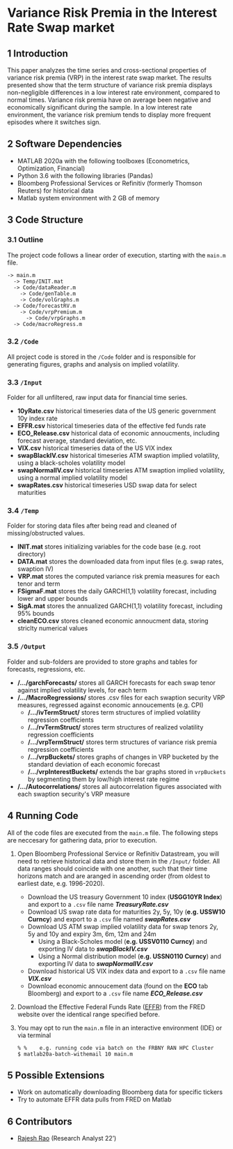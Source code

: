 # Variance Risk Premia in the Interest Rate Swap market 

## 1	Introduction
This paper analyzes the time series and cross-sectional properties of variance risk premia (VRP) in the interest rate swap market. The results presented show that the term
structure of variance risk premia displays non-negligible differences in a low interest rate environment, compared to normal times. Variance risk premia have on average been negative and economically significant during the sample. In a low interest rate environment, the variance risk premium tends to display more frequent episodes where
it switches sign.

## 2	Software Dependencies
*	MATLAB 2020a with the following toolboxes (Econometrics, Optimization, Financial)
* Python 3.6 with the following libraries (Pandas)
*	Bloomberg Professional Services or Refinitiv (formerly Thomson Reuters) for historical data
*	Matlab system environment with 2 GB of memory

## 3	Code Structure
### 3.1 	Outline
The project code follows a linear order of execution, starting with the `main.m` file. 
```
-> main.m
  -> Temp/INIT.mat
  -> Code/dataReader.m
    -> Code/genTable.m
    -> Code/volGraphs.m 	 
  -> Code/forecastRV.m
    -> Code/vrpPremium.m
      -> Code/vrpGraphs.m	
  -> Code/macroRegress.m
```

### 3.2 	`/Code`
All project code is stored in the `/Code` folder and is responsible for generating figures, graphs and analysis on implied volatility.

### 3.3 	`/Input`
Folder for all unfiltered, raw input data for financial time series. 
- **10yRate.csv** historical timeseries data of the US generic government 10y index rate
- **EFFR.csv** historical timeseries data of the effective fed funds rate
- **ECO_Release.csv** historical data of economic annoucments, including forecast average, standard deviation, etc.
- **VIX.csv** historical timeseries data of the US VIX index
- **swapBlackIV.csv** historical timeseries ATM swaption implied volatility, using a black-scholes volatility model  
- **swapNormalIV.csv** historical timeseries ATM swaption implied volatility, using a normal implied volatility model
- **swapRates.csv** historical timeseries USD swap data for select maturities 

### 3.4 	`/Temp`
Folder for storing data files after being read and cleaned of missing/obstructed values.
- **INIT.mat** stores initializing variables for the code base (e.g. root directory)
- **DATA.mat** stores the downloaded data from input files (e.g. swap rates, swaption IV)
- **VRP.mat** stores the computed variance risk premia measures for each tenor and term
- **FSigmaF.mat** stores the daily GARCH(1,1) volatility forecast, including lower and upper bounds 
- **SigA.mat** stores the annualized GARCH(1,1) volatility forecast, including 95% bounds
- **cleanECO.csv** stores cleaned economic annoucment data, storing striclty numerical values

### 3.5 	`/Output`
Folder and sub-folders are provided to store graphs and tables for forecasts, regressions, etc.  
- **/.../garchForecasts/** stores all GARCH forecasts for each swap tenor against implied volatility levels, for each term
- **/.../MacroRegressions/** stores .csv files for each swaption security VRP measures, regressed against economic annoucements (e.g. CPI) 
  - **/.../ivTermStruct/** stores term structures of implied volatility regression coefficients 
  - **/.../rvTermStruct/** stores term structures of realized volatility regression coefficients 
  - **/.../vrpTermStruct/** stores term structures of variance risk premia regression coefficients 
  - **/.../vrpBuckets/** stores graphs of changes in VRP bucketed by the standard deviation of each economic forecast
  - **/.../vrpInterestBuckets/** extends the bar graphs stored in `vrpBuckets` by segmenting them by low/high interest rate regime  
- **/.../Autocorrelations/** stores all autocorrelation figures associated with each swaption security's VRP measure

## 4	Running Code
All of the code files are executed from the `main.m` file. The following steps are neccesary for gathering data, prior to execution.

1.	Open Bloomberg Professional Service or Refinitiv Datastream, you will need to retrieve historical data and store them in the `/Input/` folder. All data ranges should coincide with one another, such that their time horizons match and are aranged in ascending order (from oldest to earliest date, e.g. 1996-2020). 
    - Download the US treasury Government 10 index (**USGG10YR Index**) and export to a `.csv` file name _**TreasuryRate.csv**_
    - Download US swap rate data for maturities 2y, 5y, 10y (**e.g. USSW10 Curncy**) and export to a `.csv` file named _**swapRates.csv**_   
    - Download US ATM swap implied volatility data for swap tenors 2y, 5y and 10y and expiry 3m, 6m, 12m and 24m 
        - Using a Black-Scholes model (**e.g. USSV0110 Curncy**) and exporting IV data to _**swapBlackIV.csv**_
        - Using a Normal distribution model (**e.g. USSN0110 Curncy**) and exporting IV data to _**swapNormalIV.csv**_
    - Download historical US VIX index data and export to a `.csv` file name _**VIX.csv**_
    - Download economic annoucement data (found on the **ECO** tab Bloomberg) and export to a `.csv` file name _**ECO_Release.csv**_

2.  Download the Effective Federal Funds Rate ([EFFR](https://fred.stlouisfed.org/series/EFFR)) from the FRED website over the identical range specified before. 

3.	You may opt to run the `main.m` file in an interactive environment (IDE) or via terminal 
    ```
    % %    e.g. running code via batch on the FRBNY RAN HPC Cluster
    $ matlab20a-batch-withemail 10 main.m 
    ```
    
## 5	Possible Extensions
* Work on automatically downloading Bloomberg data for specific tickers 
* Try to automate EFFR data pulls from FRED on Matlab

## 6	Contributors
* [Rajesh Rao](https://github.com/Raj9898) (Research Analyst 22’)

